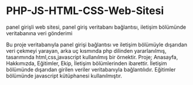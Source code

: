 # PHP-JS-HTML-CSS-Web-Sitesi
panel girişli web sitesi, panel giriş veritabanı bağlantısı, iletişim bölümünde veritabanına veri gönderimi 


Bu proje veritabanıyla panel girişi bağlantısı ve iletişim bölümüyle dışarıdan veri çekmeyi yarayan, arka uç kısmında php dilinden yararlanılmış, tasarımında html,css,javascript
kullanılmış bir örnektir.
Proje; Anasayfa, Hakkımızda, Eğitimler, Ekip, İletişim bölümlerinden ibarettir.
İletişim bölümünde dışarıdan girilen veriler veritabanıyla bağlantılıdır. 
Eğitimler bölümünde javascript kütüphanesi kullanılmıştır.
